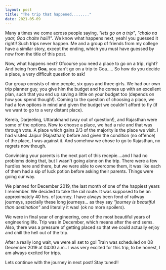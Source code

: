 ```yaml
---
layout: post
title: "The trip that happened........"
date: 2021-05-09
---
```


Many a times we come across people saying, _"lets go on a trip"_, _"chalo na yaar, Goa chalte haii!!"_. We know what happens next, yeah! you guessed it right!! Such trips never happen. Me and a group of friends from my college have a similar story, except the ending, which you must have guessed by now from the title of this post.

Now, what happens next? Ofcourse you need a place to go on a trip, right? And being from **Goa**, you can't go on a trip to Goa..... So how do you decide a place, a very difficult question to ask!

Our group consists of nine people, six guys and three girls. We had our own trip planner guy, you give him the budget and he comes up with an excellent plan, such that you end up saving a little on your budget too (depends on how you spend though!). Coming to the question of choosing a place, we had a few options in mind and given the budget we couldn't afford to fly (if we want to go to a very distant place). 

Kerela, Darjeeling, Uttarakhand (way out of question!), and Rajasthan were some of the options. Now to choose a place, we had a rule and that was through vote. A place which gains 2/3 of the majority is the place we visit. I had visited Jaipur (Rajasthan) before and given the condition (no offence) of the place, I was against it. And somehow we chose to go to Rajasthan, no regrets now though.

Convincing your parents is the next part of this recepie....and I had no problems doing that, but I wasn't going alone on the trip. There were a few hurdles here and there, but we were able to overcome them, it was like each of them had a sip of luck potion before asking their parents. Things were going our way. 

We planned for December 2019, the last month of one of the happiest years I remember. We decided to take the rail route. It was supposed to be an approximately 40 hrs. of journey. I have always been fond of railway journeys, specially these long journeys... as they say _"journey is beautiful than destination"_ and literally it was! (ok no more spoilers).

We were in final year of engineering, one of the most beautiful years of engineering life. Trip was in December, which means after the end sems. Also, there was a pressure of getting placed so that we could actually enjoy and chill the hell out of the trip.

After a really long wait, we were all set to go! Train was scheduled on 08 December 2019 at 04:00 a.m.. I was very excited for this trip, to be honest, I am always excited for trips.

Lets continue with the journey in next post! Stay tuned!!
 